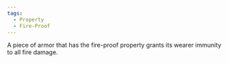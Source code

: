 ```yaml
---
tags:
  - Property
  - Fire-Proof
---
```

A piece of armor that has the fire-proof property grants its wearer immunity to all fire damage.